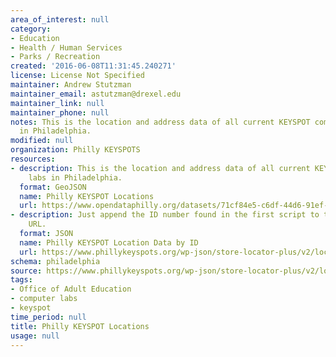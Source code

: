 ```yaml
---
area_of_interest: null
category:
- Education
- Health / Human Services
- Parks / Recreation
created: '2016-06-08T11:31:45.240271'
license: License Not Specified
maintainer: Andrew Stutzman
maintainer_email: astutzman@drexel.edu
maintainer_link: null
maintainer_phone: null
notes: This is the location and address data of all current KEYSPOT computer labs
  in Philadelphia.
modified: null
organization: Philly KEYSPOTS
resources:
- description: This is the location and address data of all current KEYSPOT computer
    labs in Philadelphia.
  format: GeoJSON
  name: Philly KEYSPOT Locations
  url: https://www.opendataphilly.org/datasets/71cf84e5-c6df-44d6-91ef-63f9b880e98e/resource/40daf627-b8c4-43b0-8d73-3cb8f9ccae15/download/keyspotlocationdata.geojson
- description: Just append the ID number found in the first script to the end of the
    URL.
  format: JSON
  name: Philly KEYSPOT Location Data by ID
  url: https://www.phillykeyspots.org/wp-json/store-locator-plus/v2/locations/8
schema: philadelphia
source: https://www.phillykeyspots.org/wp-json/store-locator-plus/v2/locations/
tags:
- Office of Adult Education
- computer labs
- keyspot
time_period: null
title: Philly KEYSPOT Locations
usage: null
---
```

